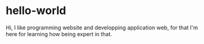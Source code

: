 # hello-world

Hi, I like programming website and developping application web, for that I'm here for learning how being expert in that.
